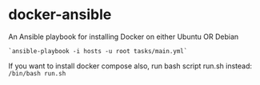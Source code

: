 # docker-ansible
An Ansible playbook for installing Docker on either Ubuntu OR Debian

	`ansible-playbook -i hosts -u root tasks/main.yml`

If you want to install docker compose also, run bash script run.sh instead:
	`/bin/bash run.sh`
